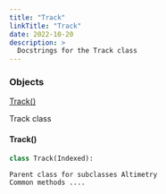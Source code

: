 ```yaml
---
title: "Track"
linkTitle: "Track"
date: 2022-10-20
description: >
  Docstrings for the Track class
---
```

### Objects

[Track()](#track)<br />

Track class
#### Track()
```python
class Track(Indexed):
```

```
Parent class for subclasses Altimetry
Common methods ....
```
